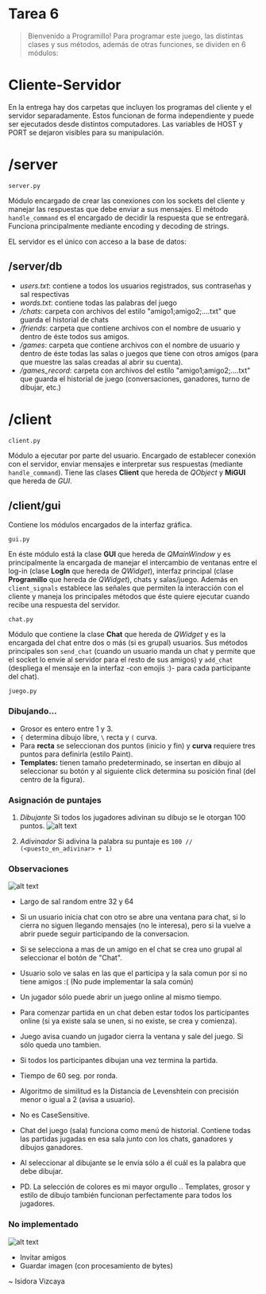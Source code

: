 # Tarea 6
> Bienvenido a Programillo! Para programar este juego, las distintas clases y sus métodos, además de otras funciones, se dividen en 6 módulos:

# Cliente-Servidor
En la entrega hay dos carpetas que incluyen los programas del cliente y el servidor separadamente. Estos funcionan de forma independiente y puede ser ejecutados desde distintos computadores. Las variables de HOST y PORT se dejaron visibles para su manipulación.

# /server
```
server.py
```
Módulo encargado de crear las conexiones con los sockets del cliente y manejar las respuestas que debe enviar a sus mensajes. El método `handle_command` es el encargado de decidir la respuesta que se entregará. Funciona principalmente mediante encoding y decoding de strings.

EL servidor es el único con acceso a la base de datos:
## /server/db
* *users.txt*: contiene a todos los usuarios registrados, sus contraseñas y sal respectivas
* *words.txt*: contiene todas las palabras del juego
* */chats*: carpeta con archivos del estilo "amigo1;amigo2;....txt" que guarda el historial de chats
* */friends*: carpeta que contiene archivos con el nombre de usuario y dentro de éste todos sus amigos.
* */games*: carpeta que contiene archivos con el nombre de usuario y dentro de éste todas las salas o juegos que tiene con otros amigos (para que muestre las salas creadas al abrir su cuenta).
* */games_record*: carpeta con archivos del estilo "amigo1;amigo2;....txt" que guarda el historial de juego (conversaciones, ganadores, turno de dibujar, etc.)

# /client
```
client.py
```
Módulo a ejecutar por parte del usuario. Encargado de establecer conexión con el servidor, enviar mensajes e interpretar sus respuestas (mediante `handle_command`). Tiene las clases **Client** que hereda de *QObject* y **MiGUI** que hereda de *GUI*.

## /client/gui
Contiene los módulos encargados de la interfaz gráfica.
```
gui.py
```
En éste módulo está la clase **GUI** que hereda de *QMainWindow* y es principalmente la encargada de manejar el intercambio de ventanas entre el log-in (clase **LogIn** que hereda de *QWidget*), interfaz principal (clase **Programillo** que hereda de *QWidget*), chats y salas/juego. Además en `client_signals` establece las señales que permiten la interacción con el cliente y maneja los principales métodos que éste quiere ejecutar cuando recibe una respuesta del servidor.

```
chat.py
```
Módulo que contiene la clase **Chat** que hereda de *QWidget* y es la encargada del chat entre dos o más (si es grupal) usuarios. Sus métodos principales son `send_chat` (cuando un usuario manda un chat y permite que el socket lo envíe al servidor para el resto de sus amigos) y `add_chat` (despliega el mensaje en la interfaz -con emojis :)- para cada participante del chat).

```
juego.py
```


### Dibujando...
* Grosor es entero entre 1 y 3.
* `{` determina dibujo libre, `\` recta y `(` curva.
* Para **recta** se seleccionan dos puntos (inicio y fin) y **curva** requiere tres puntos para definirla (estilo Paint).
* **Templates:** tienen tamaño predeterminado, se insertan en dibujo al seleccionar su botón y al siguiente click determina su posición final (del centro de la figura).

### Asignación de puntajes
1. *Dibujante*
Si todos los jugadores adivinan su dibujo se le otorgan 100 puntos.
![alt text](https://media.giphy.com/media/AVcFVGSYI4Ijm/giphy.gif "Bonus dotes artísticos")

2. *Adivinador*
Si adivina la palabra su puntaje es `100 // (<puesto_en_adivinar> + 1)`

### Observaciones
![alt text](https://media.giphy.com/media/sBvF7qaDyze8M/giphy.gif "<3")
- Largo de sal random entre 32 y 64
- Si un usuario inicia chat con otro se abre una ventana para chat, si lo cierra no siguen llegando mensajes (no le interesa), pero si la vuelve a abrir puede seguir participando de la conversacion.
- Si se selecciona a mas de un amigo en el chat se crea uno grupal al seleccionar el botón de "Chat".
- Usuario solo ve salas en las que el participa y la sala comun por si no tiene amigos :( (No pude implementar la sala común)
- Un jugador sólo puede abrir un juego online al mismo tiempo.
- Para comenzar partida en un chat deben estar todos los participantes online (si ya existe sala se unen, si no existe, se crea y comienza).
- Juego avisa cuando un jugador cierra la ventana y sale del juego. Si sólo queda uno tambien.
- Si todos los participantes dibujan una vez termina la partida.
- Tiempo de 60 seg. por ronda.
- Algoritmo de similitud es la Distancia de Levenshtein con precisión menor o igual a 2 (avisa a usuario).
- No es CaseSensitive. 
- Chat del juego (sala) funciona como menú de historial. Contiene todas las partidas jugadas en esa sala junto con los chats, ganadores y dibujos ganadores.
- Al seleccionar al dibujante se le envía sólo a él cuál es la palabra que debe dibujar.

- PD. La selección de colores es mi mayor orgullo *.*. Templates, grosor y estilo de dibujo también funcionan perfectamente para todos los jugadores.

### No implementado
![alt text](https://media.giphy.com/media/zZupZVoFnuLyE/giphy.gif ":(")
* Invitar amigos
* Guardar imagen (con procesamiento de bytes)

~ Isidora Vizcaya
